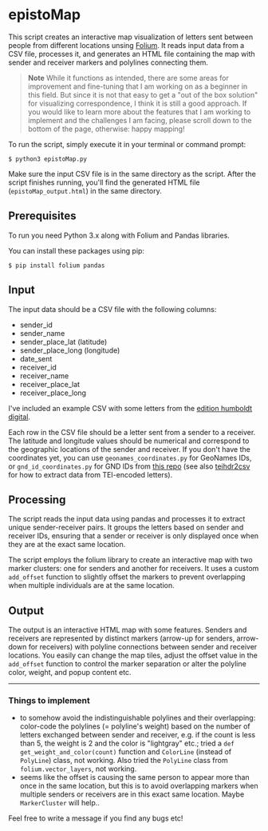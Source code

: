 # epistoMap

This script creates an interactive map visualization of letters sent between people from different locations unsing [Folium](https://python-visualization.github.io/folium/). It reads input data from a CSV file, processes it, and generates an HTML file containing the map with sender and receiver markers and polylines connecting them.

>**Note** While it functions as intended, there are some areas for improvement and fine-tuning that I am working on as a beginner in this field. But since it is not that easy to get a "out of the box solution" for visualizing correspondence, I think it is still a good approach. If you would like to learn more about the features that I am working to implement and the challenges I am facing, please scroll down to the bottom of the page, otherwise: happy mapping!

To run the script, simply execute it in your terminal or command prompt:

`$ python3 epistoMap.py` 

Make sure the input CSV file is in the same directory as the script. After the script finishes running, you'll find the generated HTML file (`epistoMap_output.html`) in the same directory.

## Prerequisites

To run you need Python 3.x along with Folium and Pandas libraries.

You can install these packages using pip:

`$ pip install folium pandas` 

## Input

The input data should be a CSV file with the following columns:

-   sender_id
-   sender_name
-   sender_place_lat (latitude)
-   sender_place_long (longitude)
-   date_sent
-   receiver_id
-   receiver_name
-   receiver_place_lat
-   receiver_place_long

I've included an example CSV with some letters from the [edition humboldt digital](https://edition-humboldt.de/).

Each row in the CSV file should be a letter sent from a sender to a receiver. The latitude and longitude values should be numerical and correspond to the geographic locations of the sender and receiver.
If you don't have the coordinates yet, you can use `geonames_coordinates.py` for GeoNames IDs, or `gnd_id_coordinates.py` for GND IDs from [this repo](https://github.com/sgoettel/teihdr2csv) (see also [teihdr2csv](https://github.com/sgoettel/teihdr2csv) for how to extract data from TEI-encoded letters).


## Processing

The script reads the input data using pandas and processes it to extract unique sender-receiver pairs. It groups the letters based on sender and receiver IDs, ensuring that a sender or receiver is only displayed once when they are at the exact same location.

The script employs the folium library to create an interactive map with two marker clusters: one for senders and another for receivers. It uses a custom `add_offset` function to slightly offset the markers to prevent overlapping when multiple individuals are at the same location.

## Output

The output is an interactive HTML map with some features.  Senders and receivers are represented by distinct markers (arrow-up for senders, arrow-down for receivers) with polyline connections between sender and receiver locations. You easily can change the map tiles, adjust the offset value in the `add_offset` function to control the marker separation or alter the polyline color, weight, and popup content etc.

---

### Things to implement

- to somehow avoid the indistinguishable polylines and their overlapping: color-code the polylines (= polyline's weight) based on the number of letters exchanged between sender and receiver, e.g. if the count is less than 5, the weight is 2 and the color is "lightgray" etc.; tried a `def get_weight_and_color(count)` function and `ColorLine` (instead of `PolyLine`) class, not working. Also tried the `PolyLine` class from `folium.vector_layers`, not working.
- seems like the offset is causing the same person to appear more than once in the same location, but this is to avoid overlapping markers when multiple senders or receivers are in this exact same location. Maybe `MarkerCluster` will help..

Feel free to write a message if you find any bugs etc!
